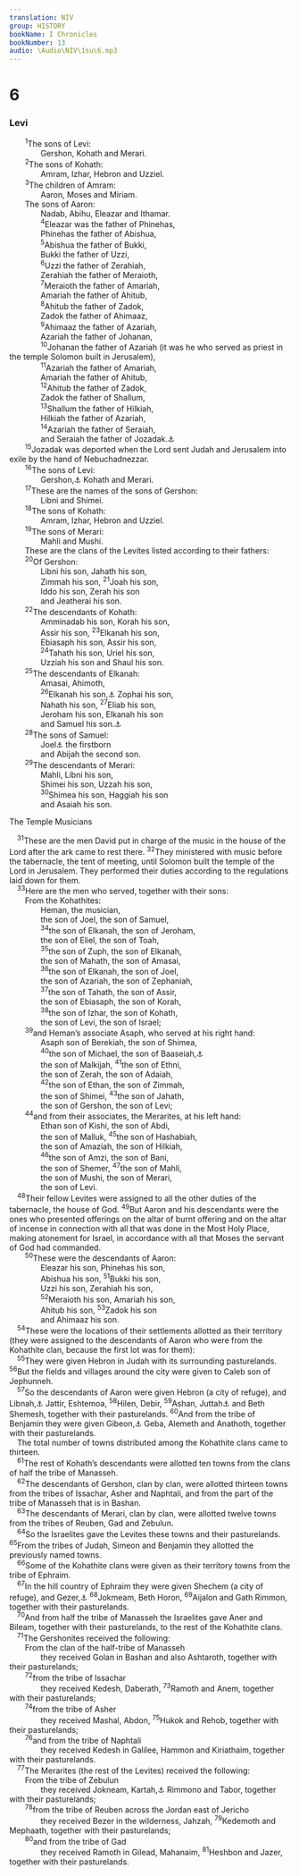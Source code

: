```yaml
---
translation: NIV
group: HISTORY
bookName: I Chronicles 
bookNumber: 13
audio: \Audio\NIV\1su\6.mp3
---
```


<div class="title"><h1>6</h1><h3>Levi </h3></div>
<span class="verse 1su_6_1">  <sup>1</sup>The sons of Levi: <br/>    Gershon, Kohath and Merari. <br/></span>
<span class="verse 1su_6_2">  <sup>2</sup>The sons of Kohath: <br/>    Amram, Izhar, Hebron and Uzziel. <br/></span>
<span class="verse 1su_6_3">  <sup>3</sup>The children of Amram: <br/>    Aaron, Moses and Miriam. <br/>  The sons of Aaron: <br/>    Nadab, Abihu, Eleazar and Ithamar. <br/></span>
<span class="verse 1su_6_4">    <sup>4</sup>Eleazar was the father of Phinehas, <br/>    Phinehas the father of Abishua, <br/></span>
<span class="verse 1su_6_5">    <sup>5</sup>Abishua the father of Bukki, <br/>    Bukki the father of Uzzi, <br/></span>
<span class="verse 1su_6_6">    <sup>6</sup>Uzzi the father of Zerahiah, <br/>    Zerahiah the father of Meraioth, <br/></span>
<span class="verse 1su_6_7">    <sup>7</sup>Meraioth the father of Amariah, <br/>    Amariah the father of Ahitub, <br/></span>
<span class="verse 1su_6_8">    <sup>8</sup>Ahitub the father of Zadok, <br/>    Zadok the father of Ahimaaz, <br/></span>
<span class="verse 1su_6_9">    <sup>9</sup>Ahimaaz the father of Azariah, <br/>    Azariah the father of Johanan, <br/></span>
<span class="verse 1su_6_10">    <sup>10</sup>Johanan the father of Azariah (it was he who served as priest in the temple Solomon built in Jerusalem), <br/></span>
<span class="verse 1su_6_11">    <sup>11</sup>Azariah the father of Amariah, <br/>    Amariah the father of Ahitub, <br/></span>
<span class="verse 1su_6_12">    <sup>12</sup>Ahitub the father of Zadok, <br/>    Zadok the father of Shallum, <br/></span>
<span class="verse 1su_6_13">    <sup>13</sup>Shallum the father of Hilkiah, <br/>    Hilkiah the father of Azariah, <br/></span>
<span class="verse 1su_6_14">    <sup>14</sup>Azariah the father of Seraiah, <br/>    and Seraiah the father of Jozadak.<a data-toggle="tooltip" data-placement="bottom" title="Hebrew Jehozadak , a variant of Jozadak ; also in verse 15">⚓</a><br/></span>
<span class="verse 1su_6_15">  <sup>15</sup>Jozadak was deported when the Lord sent Judah and Jerusalem into exile by the hand of Nebuchadnezzar. <br/></span>
<span class="verse 1su_6_16">  <sup>16</sup>The sons of Levi: <br/>    Gershon,<a data-toggle="tooltip" data-placement="bottom" title="Hebrew Gershom, a variant of Gershon ; also in verses 17, 20, 43, 62 and 71">⚓</a> Kohath and Merari. <br/></span>
<span class="verse 1su_6_17">  <sup>17</sup>These are the names of the sons of Gershon: <br/>    Libni and Shimei. <br/></span>
<span class="verse 1su_6_18">  <sup>18</sup>The sons of Kohath: <br/>    Amram, Izhar, Hebron and Uzziel. <br/></span>
<span class="verse 1su_6_19">  <sup>19</sup>The sons of Merari: <br/>    Mahli and Mushi. <br/>  These are the clans of the Levites listed according to their fathers: <br/></span>
<span class="verse 1su_6_20">  <sup>20</sup>Of Gershon: <br/>    Libni his son, Jahath his son, <br/>    Zimmah his son, </span>
<span class="verse 1su_6_21"><sup>21</sup>Joah his son, <br/>    Iddo his son, Zerah his son <br/>    and Jeatherai his son. <br/></span>
<span class="verse 1su_6_22">  <sup>22</sup>The descendants of Kohath: <br/>    Amminadab his son, Korah his son, <br/>    Assir his son, </span>
<span class="verse 1su_6_23"><sup>23</sup>Elkanah his son, <br/>    Ebiasaph his son, Assir his son, <br/></span>
<span class="verse 1su_6_24">    <sup>24</sup>Tahath his son, Uriel his son, <br/>    Uzziah his son and Shaul his son. <br/></span>
<span class="verse 1su_6_25">  <sup>25</sup>The descendants of Elkanah: <br/>    Amasai, Ahimoth, <br/></span>
<span class="verse 1su_6_26">    <sup>26</sup>Elkanah his son,<a data-toggle="tooltip" data-placement="bottom" title="Some Hebrew manuscripts, Septuagint and Syriac; most Hebrew manuscripts Ahimoth 26and Elkanah. The sons of Elkanah:">⚓</a> Zophai his son, <br/>    Nahath his son, </span>
<span class="verse 1su_6_27"><sup>27</sup>Eliab his son, <br/>    Jeroham his son, Elkanah his son <br/>    and Samuel his son.<a data-toggle="tooltip" data-placement="bottom" title="Some Septuagint manuscripts (see also 1 Samuel 1:19,20 and 1 Chron. 6:33,34); Hebrew does not have and Samuel his son.">⚓</a><br/></span>
<span class="verse 1su_6_28">  <sup>28</sup>The sons of Samuel: <br/>    Joel<a data-toggle="tooltip" data-placement="bottom" title="Some Septuagint manuscripts and Syriac (see also 1 Samuel 8:2 and 1 Chron. 6:33); Hebrew does not have Joel.">⚓</a> the firstborn <br/>    and Abijah the second son. <br/></span>
<span class="verse 1su_6_29">  <sup>29</sup>The descendants of Merari: <br/>    Mahli, Libni his son, <br/>    Shimei his son, Uzzah his son, <br/></span>
<span class="verse 1su_6_30">    <sup>30</sup>Shimea his son, Haggiah his son <br/>    and Asaiah his son. <br/></span>
<div class="title"><p>The Temple Musicians </p></div>
<span class="verse 1su_6_31"> <sup>31</sup>These are the men David put in charge of the music in the house of the Lord after the ark came to rest there. </span>
<span class="verse 1su_6_32"><sup>32</sup>They ministered with music before the tabernacle, the tent of meeting, until Solomon built the temple of the Lord in Jerusalem. They performed their duties according to the regulations laid down for them. <br/></span>
<span class="verse 1su_6_33"> <sup>33</sup>Here are the men who served, together with their sons: <br/>  From the Kohathites: <br/>    Heman, the musician, <br/>    the son of Joel, the son of Samuel, <br/></span>
<span class="verse 1su_6_34">    <sup>34</sup>the son of Elkanah, the son of Jeroham, <br/>    the son of Eliel, the son of Toah, <br/></span>
<span class="verse 1su_6_35">    <sup>35</sup>the son of Zuph, the son of Elkanah, <br/>    the son of Mahath, the son of Amasai, <br/></span>
<span class="verse 1su_6_36">    <sup>36</sup>the son of Elkanah, the son of Joel, <br/>    the son of Azariah, the son of Zephaniah, <br/></span>
<span class="verse 1su_6_37">    <sup>37</sup>the son of Tahath, the son of Assir, <br/>    the son of Ebiasaph, the son of Korah, <br/></span>
<span class="verse 1su_6_38">    <sup>38</sup>the son of Izhar, the son of Kohath, <br/>    the son of Levi, the son of Israel; <br/></span>
<span class="verse 1su_6_39">  <sup>39</sup>and Heman’s associate Asaph, who served at his right hand: <br/>    Asaph son of Berekiah, the son of Shimea, <br/></span>
<span class="verse 1su_6_40">    <sup>40</sup>the son of Michael, the son of Baaseiah,<a data-toggle="tooltip" data-placement="bottom" title="Most Hebrew manuscripts; some Hebrew manuscripts, one Septuagint manuscript and Syriac Maaseiah">⚓</a><br/>    the son of Malkijah, </span>
<span class="verse 1su_6_41"><sup>41</sup>the son of Ethni, <br/>    the son of Zerah, the son of Adaiah, <br/></span>
<span class="verse 1su_6_42">    <sup>42</sup>the son of Ethan, the son of Zimmah, <br/>    the son of Shimei, </span>
<span class="verse 1su_6_43"><sup>43</sup>the son of Jahath, <br/>    the son of Gershon, the son of Levi; <br/></span>
<span class="verse 1su_6_44">  <sup>44</sup>and from their associates, the Merarites, at his left hand: <br/>    Ethan son of Kishi, the son of Abdi, <br/>    the son of Malluk, </span>
<span class="verse 1su_6_45"><sup>45</sup>the son of Hashabiah, <br/>    the son of Amaziah, the son of Hilkiah, <br/></span>
<span class="verse 1su_6_46">    <sup>46</sup>the son of Amzi, the son of Bani, <br/>    the son of Shemer, </span>
<span class="verse 1su_6_47"><sup>47</sup>the son of Mahli, <br/>    the son of Mushi, the son of Merari, <br/>    the son of Levi. <br/></span>
<span class="verse 1su_6_48"> <sup>48</sup>Their fellow Levites were assigned to all the other duties of the tabernacle, the house of God. </span>
<span class="verse 1su_6_49"><sup>49</sup>But Aaron and his descendants were the ones who presented offerings on the altar of burnt offering and on the altar of incense in connection with all that was done in the Most Holy Place, making atonement for Israel, in accordance with all that Moses the servant of God had commanded. <br/></span>
<span class="verse 1su_6_50">  <sup>50</sup>These were the descendants of Aaron: <br/>    Eleazar his son, Phinehas his son, <br/>    Abishua his son, </span>
<span class="verse 1su_6_51"><sup>51</sup>Bukki his son, <br/>    Uzzi his son, Zerahiah his son, <br/></span>
<span class="verse 1su_6_52">    <sup>52</sup>Meraioth his son, Amariah his son, <br/>    Ahitub his son, </span>
<span class="verse 1su_6_53"><sup>53</sup>Zadok his son <br/>    and Ahimaaz his son. <br/></span>
<span class="verse 1su_6_54"> <sup>54</sup>These were the locations of their settlements allotted as their territory (they were assigned to the descendants of Aaron who were from the Kohathite clan, because the first lot was for them): <br/></span>
<span class="verse 1su_6_55"> <sup>55</sup>They were given Hebron in Judah with its surrounding pasturelands. </span>
<span class="verse 1su_6_56"><sup>56</sup>But the fields and villages around the city were given to Caleb son of Jephunneh. <br/></span>
<span class="verse 1su_6_57"> <sup>57</sup>So the descendants of Aaron were given Hebron (a city of refuge), and Libnah,<a data-toggle="tooltip" data-placement="bottom" title="See Joshua 21:13; Hebrew given the cities of refuge: Hebron, Libnah.">⚓</a> Jattir, Eshtemoa, </span>
<span class="verse 1su_6_58"><sup>58</sup>Hilen, Debir, </span>
<span class="verse 1su_6_59"><sup>59</sup>Ashan, Juttah<a data-toggle="tooltip" data-placement="bottom" title="Syriac (see also Septuagint and Joshua 21:16); Hebrew does not have Juttah.">⚓</a> and Beth Shemesh, together with their pasturelands. </span>
<span class="verse 1su_6_60"><sup>60</sup>And from the tribe of Benjamin they were given Gibeon,<a data-toggle="tooltip" data-placement="bottom" title="See Joshua 21:17; Hebrew does not have Gibeon.">⚓</a> Geba, Alemeth and Anathoth, together with their pasturelands. <br/> The total number of towns distributed among the Kohathite clans came to thirteen. <br/></span>
<span class="verse 1su_6_61"> <sup>61</sup>The rest of Kohath’s descendants were allotted ten towns from the clans of half the tribe of Manasseh. <br/></span>
<span class="verse 1su_6_62"> <sup>62</sup>The descendants of Gershon, clan by clan, were allotted thirteen towns from the tribes of Issachar, Asher and Naphtali, and from the part of the tribe of Manasseh that is in Bashan. <br/></span>
<span class="verse 1su_6_63"> <sup>63</sup>The descendants of Merari, clan by clan, were allotted twelve towns from the tribes of Reuben, Gad and Zebulun. <br/></span>
<span class="verse 1su_6_64"> <sup>64</sup>So the Israelites gave the Levites these towns and their pasturelands. </span>
<span class="verse 1su_6_65"><sup>65</sup>From the tribes of Judah, Simeon and Benjamin they allotted the previously named towns. <br/></span>
<span class="verse 1su_6_66"> <sup>66</sup>Some of the Kohathite clans were given as their territory towns from the tribe of Ephraim. <br/></span>
<span class="verse 1su_6_67"> <sup>67</sup>In the hill country of Ephraim they were given Shechem (a city of refuge), and Gezer,<a data-toggle="tooltip" data-placement="bottom" title="See Joshua 21:21; Hebrew given the cities of refuge: Shechem, Gezer.">⚓</a></span>
<span class="verse 1su_6_68"><sup>68</sup>Jokmeam, Beth Horon, </span>
<span class="verse 1su_6_69"><sup>69</sup>Aijalon and Gath Rimmon, together with their pasturelands. <br/></span>
<span class="verse 1su_6_70"> <sup>70</sup>And from half the tribe of Manasseh the Israelites gave Aner and Bileam, together with their pasturelands, to the rest of the Kohathite clans. <br/></span>
<span class="verse 1su_6_71"> <sup>71</sup>The Gershonites received the following: <br/>  From the clan of the half-tribe of Manasseh <br/>    they received Golan in Bashan and also Ashtaroth, together with their pasturelands; <br/></span>
<span class="verse 1su_6_72">  <sup>72</sup>from the tribe of Issachar <br/>    they received Kedesh, Daberath, </span>
<span class="verse 1su_6_73"><sup>73</sup>Ramoth and Anem, together with their pasturelands; <br/></span>
<span class="verse 1su_6_74">  <sup>74</sup>from the tribe of Asher <br/>    they received Mashal, Abdon, </span>
<span class="verse 1su_6_75"><sup>75</sup>Hukok and Rehob, together with their pasturelands; <br/></span>
<span class="verse 1su_6_76">  <sup>76</sup>and from the tribe of Naphtali <br/>    they received Kedesh in Galilee, Hammon and Kiriathaim, together with their pasturelands. <br/></span>
<span class="verse 1su_6_77"> <sup>77</sup>The Merarites (the rest of the Levites) received the following: <br/>  From the tribe of Zebulun <br/>    they received Jokneam, Kartah,<a data-toggle="tooltip" data-placement="bottom" title="See Septuagint and Joshua 21:34; Hebrew does not have Jokneam, Kartah.">⚓</a> Rimmono and Tabor, together with their pasturelands; <br/></span>
<span class="verse 1su_6_78">  <sup>78</sup>from the tribe of Reuben across the Jordan east of Jericho <br/>    they received Bezer in the wilderness, Jahzah, </span>
<span class="verse 1su_6_79"><sup>79</sup>Kedemoth and Mephaath, together with their pasturelands; <br/></span>
<span class="verse 1su_6_80">  <sup>80</sup>and from the tribe of Gad <br/>    they received Ramoth in Gilead, Mahanaim, </span>
<span class="verse 1su_6_81"><sup>81</sup>Heshbon and Jazer, together with their pasturelands. <br/></span>
